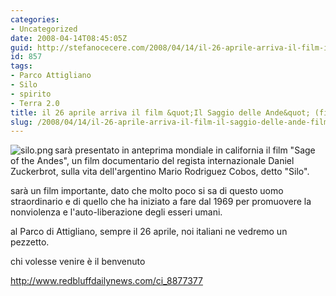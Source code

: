 ```yaml
---
categories:
- Uncategorized
date: 2008-04-14T08:45:05Z
guid: http://stefanocecere.com/2008/04/14/il-26-aprile-arriva-il-film-il-saggio-delle-ande-film-su-silo/
id: 857
tags:
- Parco Attigliano
- Silo
- spirito
- Terra 2.0
title: il 26 aprile arriva il film &quot;Il Saggio delle Ande&quot; (film su Silo)
slug: /2008/04/14/il-26-aprile-arriva-il-film-il-saggio-delle-ande-film-su-silo/
---
```


<img src='http://stefanocecere.com/wp-content/uploads/sites/3/2008/04/silo.png' alt='silo.png' align="left" />sarà presentato in anteprima mondiale in california il film "Sage of the Andes", un film documentario del regista internazionale Daniel Zuckerbrot, sulla vita dell'argentino Mario Rodriguez Cobos, detto "Silo".

sarà un film importante, dato che molto poco si sa di questo uomo straordinario e di quello che ha iniziato a fare dal 1969 per promuovere la nonviolenza e l'auto-liberazione degli esseri umani.

al Parco di Attigliano, sempre il 26 aprile, noi italiani ne vedremo un pezzetto.
  
chi volesse venire è il benvenuto

<http://www.redbluffdailynews.com/ci_8877377>